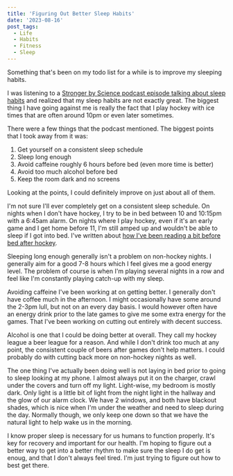 ```yaml
---
title: 'Figuring Out Better Sleep Habits'
date: '2023-08-16'
post_tags:
  - Life
  - Habits
  - Fitness
  - Sleep
---
```


Something that's been on my todo list for a while is to improve my sleeping habits.
<!-- excerpt -->

I was listening to a [Stronger by Science podcast episode talking about sleep habits](http://www.strongerbyscience.com/podcast-episode-114/) and realized that my sleep habits are not exactly great. The biggest thing I have going against me is really the fact that I play hockey with ice times that are often around 10pm or even later sometimes.

There were a few things that the podcast mentioned. The biggest points that I took away from it was:

1. Get yourself on a consistent sleep schedule
2. Sleep long enough
3. Avoid caffeine roughly 6 hours before bed (even more time is better)
4. Avoid too much alcohol before bed
5. Keep the room dark and no screens

Looking at the points, I could definitely improve on just about all of them.

I'm not sure I'll ever completely get on a consistent sleep schedule. On nights when I don't have hockey, I try to be in bed between 10 and 10:15pm with a 6:45am alarm. On nights where I play hockey, even if it's an early game and I get home before 11, I'm still amped up and wouldn't be able to sleep if I got into bed. I've written about [how I've been reading a bit before bed after hockey](https://kpwags.com/posts/2023/05/05/calming-down-after-hockey).

Sleeping long enough generally isn't a problem on non-hockey nights. I generally aim for a good 7-8 hours which I feel gives me a good energy level. The problem of course is when I'm playing several nights in a row and feel like I'm constantly playing catch-up with my sleep.

Avoiding caffeine I've been working at on getting better. I generally don't have coffee much in the afternoon. I might occasionally have some around the 2-3pm lull, but not on an every day basis. I would however often have an energy drink prior to the late games to give me some extra energy for the games. That I've been working on cutting out entirely with decent success.

Alcohol is one that I could be doing better at overall. They call my hockey league a beer league for a reason. And while I don't drink too much at any point, the consistent couple of beers after games don't help matters. I could probably do with cutting back more on non-hockey nights as well.

The one thing I've actually been doing well is not laying in bed prior to going to sleep looking at my phone. I almost always put it on the charger, crawl under the covers and turn off my light. Light-wise, my bedroom is mostly dark. Only light is a little bit of light from the night light in the hallway and the glow of our alarm clock. We have 2 windows, and both have blackout shades, which is nice when I'm under the weather and need to sleep during the day. Normally though, we only keep one down so that we have the natural light to help wake us in the morning.

I know proper sleep is necessary for us humans to function properly. It's key for recovery and important for our health. I'm hoping to figure out a better way to get into a better rhythm to make sure the sleep I do get is enoug, and that I don't always feel tired. I'm just trying to figure out how to best get there.
